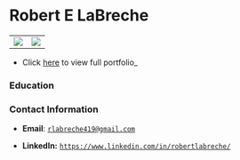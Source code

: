 # Robert E LaBreche

<table>
   <tr>
      <td>
         <img src="https://github-readme-stats.vercel.app/api?username={{ username }}&show_icons=true&theme=dracula">         
      </td>
      <td>
         <img src="https://github-readme-stats.vercel.app/api/top-langs/?username={{ username }}&layout=compact&theme=dracula&hide=roff,tsql,c">
      </td>
   </tr>
</table>

<link rel="stylesheet" type="text/css" media="all" href="./assets/css/style.css" />

* Click [here](https://rlab874.github.io/rlab874) to view full portfolio_


### Education
<!-- * ZipCodeWilmington School of Coding - _March 2023 - May 2023_
* _[Certificate of Completion](./bachelors-degree.pdf)_ -->



### Contact Information
* **Email**: [`rlabreche419@gmail.com`](mailto:rlabreche419@gmail.com)
<!-- * **Website:** [`{{ repository }}`]({{ repository }}) -->
* **LinkedIn:** [`https://www.linkedin.com/in/robertlabreche/`](https://www.linkedin.com/in/robertlabreche/)